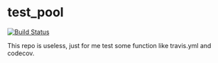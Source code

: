 # test_pool

[![Build Status](https://travis-ci.org/evshary/test_pool.svg?branch=master)](https://travis-ci.org/evshary/test_pool)

This repo is useless, just for me test some function like travis.yml and codecov.
